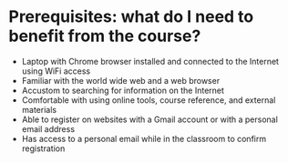 # Prerequisites: what do I need to benefit from the course?

* Laptop with Chrome browser installed and connected to the Internet using WiFi access
* Familiar with the world wide web and a web browser
* Accustom to searching for information on the Internet
* Comfortable with using online tools, course reference, and external materials
* Able to register on websites with a Gmail account or with a personal email address
* Has access to a personal email while in the classroom to confirm registration




